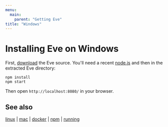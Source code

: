 ```yaml
---
menu:
  main:
    parent: "Getting Eve"
title: "Windows"
---
```


# Installing Eve on Windows

First, [download](https://github.com/witheve/Eve/archive/master.zip) the Eve source. You'll need a recent [node.js](https://nodejs.org) and then in the extracted Eve directory:

```
npm install
npm start
```

Then open `http://localhost:8080/` in your browser.

## See also

[linux](../linux) | [mac](../mac) | [docker](../docker) | [npm](../npm) | [running](../running)